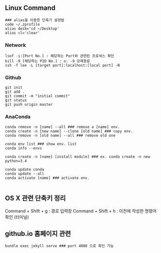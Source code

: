 <!-- ---
title: "OS X관련 단축키 정리"
categories:
tags:
data: "2019-12-27 23:00"


--- -->

## Linux Command 

``` 
### alias을 이용한 단축기 설정법
code ~/.zprofile 
alias desk='cd ~/Desktop'
alias cl='clear' 
```

### Network 

```
lsof -i:[Port No.] : 해당하는 Port와 관련된 프로세스 확인
kill -9 [해당하는 PID No.] : o: -9 강제종료
ssh -f lee -L [target port]:localhost:[local port] -N

```
### Github 
```
git init
git add .
git commit -m "initial commit"
git status
git push origin master 
```
### AnaConda 

```
conda remove -n [name] --all ### remove a [name] env.
conda create -n [new name] --clone [old name] ### copy env.
conda remove -n [old name] --all ### remove old one

conda env list ### show env. list
conda info --envs

conda create -n [name] [install module] ### ex. conda create -n new python=3.4

conda update conda 
conda update --all
conda activate [name] ### activate env.


```
## OS X 관련 단축키 정리

Command + Shift + g : 경로 입력창 
Command + Shift + h : 이전에 작성한 명령어 확인 (터미널)

## github.io 홈페이지 관련 

```
bundle exec jekyll serve ### port 4000 으로 확인 가능 
```




